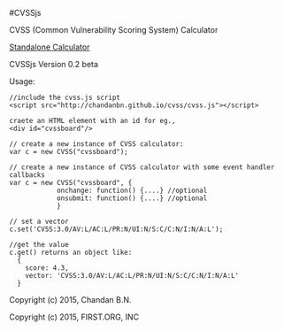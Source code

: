 #CVSSjs

CVSS (Common Vulnerability Scoring System) Calculator

<a href="http://chandanbn.github.io/cvss">Standalone Calculator</a>

CVSSjs Version 0.2 beta

Usage:

    //include the cvss.js script 
    <script src="http://chandanbn.github.io/cvss/cvss.js"></script>
    
    craete an HTML element with an id for eg.,
    <div id="cvssboard"/>
    
    // create a new instance of CVSS calculator:
    var c = new CVSS("cvssboard");

    // create a new instance of CVSS calculator with some event handler callbacks
    var c = new CVSS("cvssboard", {
                onchange: function() {....} //optional
                onsubmit: function() {....} //optional
                }
                
    // set a vector
    c.set('CVSS:3.0/AV:L/AC:L/PR:N/UI:N/S:C/C:N/I:N/A:L');
    
    //get the value
    c.get() returns an object like:
      {
        score: 4.3,
        vector: 'CVSS:3.0/AV:L/AC:L/PR:N/UI:N/S:C/C:N/I:N/A:L'
      }


Copyright (c) 2015, Chandan B.N.

Copyright (c) 2015, FIRST.ORG, INC
